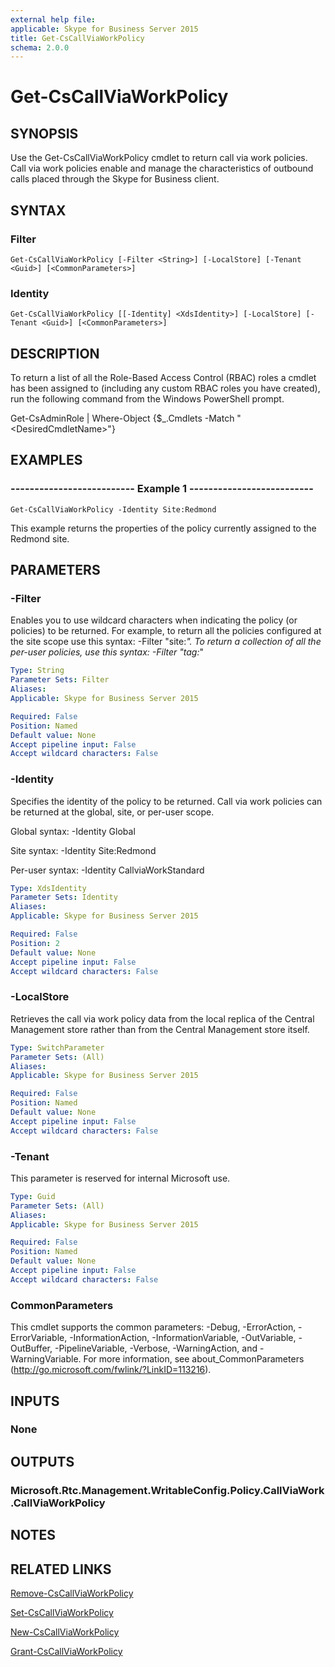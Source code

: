 ```yaml
---
external help file: 
applicable: Skype for Business Server 2015
title: Get-CsCallViaWorkPolicy
schema: 2.0.0
---
```


# Get-CsCallViaWorkPolicy

## SYNOPSIS
Use the Get-CsCallViaWorkPolicy cmdlet to return call via work policies.
Call via work policies enable and manage the characteristics of outbound calls placed through the Skype for Business client.


## SYNTAX

### Filter
```
Get-CsCallViaWorkPolicy [-Filter <String>] [-LocalStore] [-Tenant <Guid>] [<CommonParameters>]
```

### Identity
```
Get-CsCallViaWorkPolicy [[-Identity] <XdsIdentity>] [-LocalStore] [-Tenant <Guid>] [<CommonParameters>]
```


## DESCRIPTION
To return a list of all the Role-Based Access Control (RBAC) roles a cmdlet has been assigned to (including any custom RBAC roles you have created), run the following command from the Windows PowerShell prompt.

Get-CsAdminRole | Where-Object {$_.Cmdlets -Match "\<DesiredCmdletName\>"}


## EXAMPLES

### -------------------------- Example 1 --------------------------
```
Get-CsCallViaWorkPolicy -Identity Site:Redmond
```

This example returns the properties of the policy currently assigned to the Redmond site.



## PARAMETERS

### -Filter
Enables you to use wildcard characters when indicating the policy (or policies) to be returned.
For example, to return all the policies configured at the site scope use this syntax: -Filter "site:*".
To return a collection of all the per-user policies, use this syntax: -Filter "tag:*"

```yaml
Type: String
Parameter Sets: Filter
Aliases: 
Applicable: Skype for Business Server 2015

Required: False
Position: Named
Default value: None
Accept pipeline input: False
Accept wildcard characters: False
```

### -Identity
Specifies the identity of the policy to be returned.
Call via work policies can be returned at the global, site, or per-user scope.

Global syntax: -Identity Global

Site syntax: -Identity Site:Redmond

Per-user syntax: -Identity CallviaWorkStandard

```yaml
Type: XdsIdentity
Parameter Sets: Identity
Aliases: 
Applicable: Skype for Business Server 2015

Required: False
Position: 2
Default value: None
Accept pipeline input: False
Accept wildcard characters: False
```

### -LocalStore
Retrieves the call via work policy data from the local replica of the Central Management store rather than from the Central Management store itself.

```yaml
Type: SwitchParameter
Parameter Sets: (All)
Aliases: 
Applicable: Skype for Business Server 2015

Required: False
Position: Named
Default value: None
Accept pipeline input: False
Accept wildcard characters: False
```

### -Tenant
This parameter is reserved for internal Microsoft use.

```yaml
Type: Guid
Parameter Sets: (All)
Aliases: 
Applicable: Skype for Business Server 2015

Required: False
Position: Named
Default value: None
Accept pipeline input: False
Accept wildcard characters: False
```

### CommonParameters
This cmdlet supports the common parameters: -Debug, -ErrorAction, -ErrorVariable, -InformationAction, -InformationVariable, -OutVariable, -OutBuffer, -PipelineVariable, -Verbose, -WarningAction, and -WarningVariable. For more information, see about_CommonParameters (http://go.microsoft.com/fwlink/?LinkID=113216).


## INPUTS

### None


## OUTPUTS

### Microsoft.Rtc.Management.WritableConfig.Policy.CallViaWork.CallViaWorkPolicy


## NOTES


## RELATED LINKS

[Remove-CsCallViaWorkPolicy]()

[Set-CsCallViaWorkPolicy]()

[New-CsCallViaWorkPolicy]()

[Grant-CsCallViaWorkPolicy]()